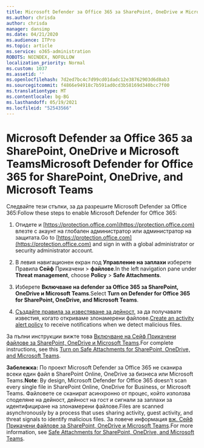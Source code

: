 ```yaml
---
title: Microsoft Defender за Office 365 за SharePoint, OneDrive и Microsoft Teams
ms.author: chrisda
author: chrisda
manager: dansimp
ms.date: 04/21/2020
ms.audience: ITPro
ms.topic: article
ms.service: o365-administration
ROBOTS: NOINDEX, NOFOLLOW
localization_priority: Normal
ms.custom: 1037
ms.assetid: ''
ms.openlocfilehash: 7d2ed7bc4c7d99cd01dadc12e38762903d6d8ab3
ms.sourcegitcommit: f4866e94918c7b591ad0cd3b58169d340bcc7f00
ms.translationtype: MT
ms.contentlocale: bg-BG
ms.lasthandoff: 05/19/2021
ms.locfileid: "52543566"
---
```

# <a name="microsoft-defender-for-office-365-for-sharepoint-onedrive-and-microsoft-teams"></a><span data-ttu-id="9f2d7-102">Microsoft Defender за Office 365 за SharePoint, OneDrive и Microsoft Teams</span><span class="sxs-lookup"><span data-stu-id="9f2d7-102">Microsoft Defender for Office 365 for SharePoint, OneDrive, and Microsoft Teams</span></span>

<span data-ttu-id="9f2d7-103">Следвайте тези стъпки, за да разрешите Microsoft Defender за Office 365:</span><span class="sxs-lookup"><span data-stu-id="9f2d7-103">Follow these steps to enable Microsoft Defender for Office 365:</span></span>

1. <span data-ttu-id="9f2d7-104">Отидете и [https://protection.office.com](https://protection.office.com) влезте с акаунт на глобален администратор или администратор на защитата.</span><span class="sxs-lookup"><span data-stu-id="9f2d7-104">Go to [https://protection.office.com](https://protection.office.com) and sign in with a global administrator or security administrator account.</span></span>

2. <span data-ttu-id="9f2d7-105">В левия навигационен екран под **Управление на заплахи** изберете Правила **Сейф** Прикачени \> **файлове**.</span><span class="sxs-lookup"><span data-stu-id="9f2d7-105">In the left navigation pane under **Threat management**, choose **Policy** \> **Safe Attachments**.</span></span>

3. <span data-ttu-id="9f2d7-106">Изберете **Включване на defender за Office 365 за SharePoint, OneDrive и Microsoft Teams**.</span><span class="sxs-lookup"><span data-stu-id="9f2d7-106">Select **Turn on Defender for Office 365 for SharePoint, OneDrive, and Microsoft Teams**.</span></span>

4. <span data-ttu-id="9f2d7-107">[Създайте правила за известяване за дейност,](/microsoft-365/compliance/create-activity-alerts) за да получавате известия, когато откриваме злонамерени файлове.</span><span class="sxs-lookup"><span data-stu-id="9f2d7-107">[Create an activity alert policy](/microsoft-365/compliance/create-activity-alerts) to receive notifications when we detect malicious files.</span></span>

<span data-ttu-id="9f2d7-108">За пълни инструкции вижте това [Включване на Сейф Прикачени файлове за SharePoint, OneDrive и Microsoft Teams](/microsoft-365/security/office-365-security/turn-on-atp-for-spo-odb-and-teams).</span><span class="sxs-lookup"><span data-stu-id="9f2d7-108">For complete instructions, see this [Turn on Safe Attachments for SharePoint, OneDrive, and Microsoft Teams](/microsoft-365/security/office-365-security/turn-on-atp-for-spo-odb-and-teams).</span></span>

<span data-ttu-id="9f2d7-109">**Забележка:** По проект Microsoft Defender за Office 365 не сканира всеки един файл в SharePoint Online, OneDrive за бизнеса или Microsoft Teams.</span><span class="sxs-lookup"><span data-stu-id="9f2d7-109">**Note**: By design, Microsoft Defender for Office 365 doesn't scan every single file in SharePoint Online, OneDrive for Business, or Microsoft Teams.</span></span> <span data-ttu-id="9f2d7-110">Файловете се сканират асинхронно от процес, който използва споделяне на дейност, дейност на гост и сигнали за заплахи за идентифициране на злонамерени файлове.</span><span class="sxs-lookup"><span data-stu-id="9f2d7-110">Files are scanned asynchronously by a process that uses sharing activity, guest activity, and threat signals to identify malicious files.</span></span> <span data-ttu-id="9f2d7-111">За повече информация [вж. Сейф Прикачени файлове за SharePoint, OneDrive и Microsoft Teams](/microsoft-365/security/office-365-security/atp-for-spo-odb-and-teams).</span><span class="sxs-lookup"><span data-stu-id="9f2d7-111">For more information, see [Safe Attachments for SharePoint, OneDrive, and Microsoft Teams](/microsoft-365/security/office-365-security/atp-for-spo-odb-and-teams).</span></span>
